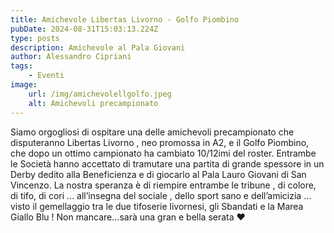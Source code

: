 ```yaml
---
title: Amichevole Libertas Livorno - Golfo Piombino
pubDate: 2024-08-31T15:03:13.224Z
type: posts
description: Amichevole al Pala Giovani
author: Alessandro Cipriani
tags:
    - Eventi
image:
    url: /img/amichevolellgolfo.jpeg
    alt: Amichevoli precampionato
---
```


Siamo orgogliosi di ospitare una delle amichevoli precampionato che disputeranno Libertas Livorno , neo promossa in A2, e il Golfo Piombino, che dopo un ottimo campionato ha cambiato 10/12imi del roster.
Entrambe le Società hanno accettato di tramutare una partita di grande spessore in un Derby dedito alla Beneficienza e di giocarlo al Pala Lauro Giovani di San Vincenzo.
La nostra speranza è di riempire entrambe le tribune , di colore, di tifo, di cori … all’insegna del sociale , dello sport sano e dell’amicizia … visto il gemellaggio tra le due tifoserie livornesi, gli Sbandati e la Marea Giallo Blu !
Non mancare…sarà una gran e bella serata ❤️